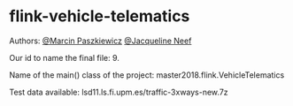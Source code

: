 # flink-vehicle-telematics

Authors: [@Marcin Paszkiewicz](https://github.com/mkpaszkiewicz)  [@Jacqueline Neef](https://github.com/jackiefeen)

Our id to name the final file: 9.

Name of the main() class of the project: master2018.flink.VehicleTelematics

Test data available: lsd11.ls.fi.upm.es/traffic-3xways-new.7z

